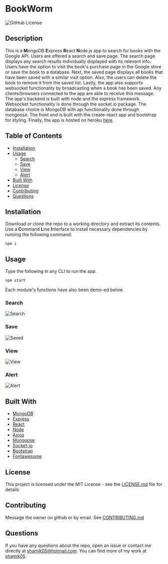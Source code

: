 # BookWorm
![GitHub License](https://img.shields.io/github/license/shamik05/21-BookWorm)
## Description
This is a **M**ongoDB **E**xpress **R**eact **N**ode.js app to search for books with the Google API. Users are offered a search and save page. The search page displays any search results individually displayed with its relevant info. Users have the option to visit the book's purchase page in the Google store or save the book to a database. Next, the saved page displays all books that have been saved with a similar visit option. Also, the users can delete the book to remove it from the saved list. Lastly, the app also supports websocket functionality by broadcasting when a book has been saved. Any clients/browsers connected to the app are able to receive this message. The app's backend is built with node and the express framework. Websocket functionality is done through the socket.io package. The database choice is MongoDB with api functionality done through mongoose. The front end is built with the create-react app and bootstrap for styling. Finally, the app is hosted on heroku [here](https://bookwormmern.herokuapp.com/).
## Table of Contents
* [Installation](#Installation)
* [Usage](#Usage)
  * [Search](#Search)
  * [Save](#Save)
  * [View](#View)
  * [Alert](#Alert)
* [Built With](#Built)
* [License](#License)
* [Contributing](#Contributing)
* [Questions](#Questions)
## Installation
Download or clone the repo to a working directory and extract its contents. Use a **C**ommand **L**ine **I**nterface to install necessary dependencies by running the following command:
```
npm i
```
## Usage 
Type the following in any CLI to run the app. 
```
npm start
```
Each module's functions have also been demo-ed below.

### Search

![Search](assets/search.gif)


### Save

![Saved](assets/saved.gif)


### View

![View](assets/view.gif)


### Alert

![Alert](assets/alert.gif)

## Built With
* [MongoDB]()
* [Express]()
* [React]()
* [Node]()
* [Axios]()
* [Mongoose]()
* [Socket-io]()
* [Bootstrap]()
* [Fontawesome]()

## License 
This project is licensed under the MIT License - see the [LICENSE.md](/LICENSE.md) file for details
## Contributing
Message the owner on github or by email. See [CONTRIBUTING.md](/Contributing.md)
## Questions 
If you have any questions about the repo, open an issue or contact me directly at shamik05@hotmail.com. You can find more of my work at [shamik05](https://github.com/shamik05/).
